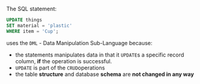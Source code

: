 The SQL statement:

```sql
UPDATE things
SET material = 'plastic'
WHERE item = 'Cup';
```

uses the `DML` - Data Manipulation Sub-Language because:

- the statements manipulates data in that it `UPDATE`s a specific record column, __if__ the operation is successful.
- `UPDATE` is part of the `CRUD`operations
- the table __structure__ and database __schema__ are __not changed in any way__